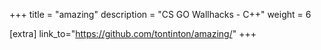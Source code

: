 +++
title = "amazing"
description = "CS GO Wallhacks - C++" 
weight = 6

[extra]
link_to="https://github.com/tontinton/amazing/"
+++
